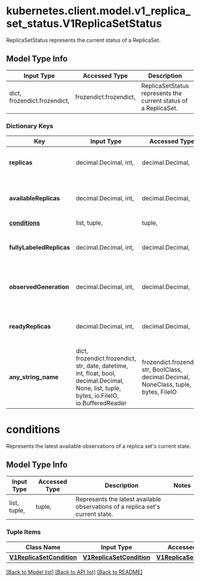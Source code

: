 # kubernetes.client.model.v1_replica_set_status.V1ReplicaSetStatus

ReplicaSetStatus represents the current status of a ReplicaSet.

## Model Type Info
Input Type | Accessed Type | Description | Notes
------------ | ------------- | ------------- | -------------
dict, frozendict.frozendict,  | frozendict.frozendict,  | ReplicaSetStatus represents the current status of a ReplicaSet. | 

### Dictionary Keys
Key | Input Type | Accessed Type | Description | Notes
------------ | ------------- | ------------- | ------------- | -------------
**replicas** | decimal.Decimal, int,  | decimal.Decimal,  | Replicas is the most recently oberved number of replicas. More info: https://kubernetes.io/docs/concepts/workloads/controllers/replicationcontroller/#what-is-a-replicationcontroller | value must be a 32 bit integer
**availableReplicas** | decimal.Decimal, int,  | decimal.Decimal,  | The number of available replicas (ready for at least minReadySeconds) for this replica set. | [optional] value must be a 32 bit integer
**[conditions](#conditions)** | list, tuple,  | tuple,  | Represents the latest available observations of a replica set&#x27;s current state. | [optional] 
**fullyLabeledReplicas** | decimal.Decimal, int,  | decimal.Decimal,  | The number of pods that have labels matching the labels of the pod template of the replicaset. | [optional] value must be a 32 bit integer
**observedGeneration** | decimal.Decimal, int,  | decimal.Decimal,  | ObservedGeneration reflects the generation of the most recently observed ReplicaSet. | [optional] value must be a 64 bit integer
**readyReplicas** | decimal.Decimal, int,  | decimal.Decimal,  | readyReplicas is the number of pods targeted by this ReplicaSet with a Ready Condition. | [optional] value must be a 32 bit integer
**any_string_name** | dict, frozendict.frozendict, str, date, datetime, int, float, bool, decimal.Decimal, None, list, tuple, bytes, io.FileIO, io.BufferedReader | frozendict.frozendict, str, BoolClass, decimal.Decimal, NoneClass, tuple, bytes, FileIO | any string name can be used but the value must be the correct type | [optional]

# conditions

Represents the latest available observations of a replica set's current state.

## Model Type Info
Input Type | Accessed Type | Description | Notes
------------ | ------------- | ------------- | -------------
list, tuple,  | tuple,  | Represents the latest available observations of a replica set&#x27;s current state. | 

### Tuple Items
Class Name | Input Type | Accessed Type | Description | Notes
------------- | ------------- | ------------- | ------------- | -------------
[**V1ReplicaSetCondition**](V1ReplicaSetCondition.md) | [**V1ReplicaSetCondition**](V1ReplicaSetCondition.md) | [**V1ReplicaSetCondition**](V1ReplicaSetCondition.md) |  | 

[[Back to Model list]](../../README.md#documentation-for-models) [[Back to API list]](../../README.md#documentation-for-api-endpoints) [[Back to README]](../../README.md)

